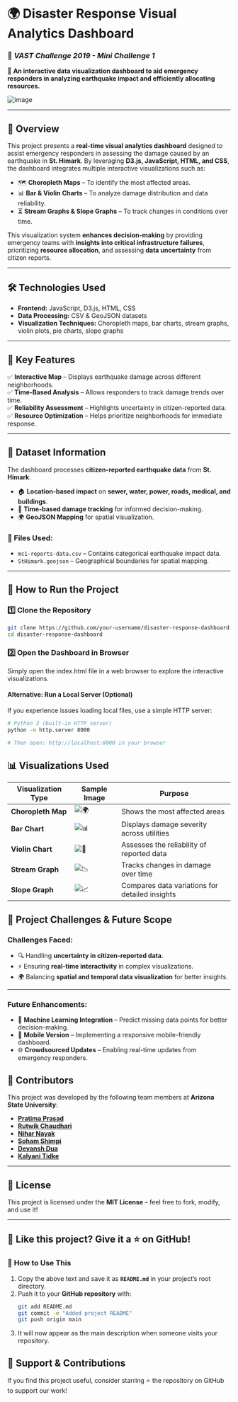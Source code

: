 # 🌍 Disaster Response Visual Analytics Dashboard
### 🚀 *VAST Challenge 2019 - Mini Challenge 1*

📌 **An interactive data visualization dashboard to aid emergency responders in analyzing earthquake impact and efficiently allocating resources.**  

![image](https://github.com/user-attachments/assets/2e1361ec-7eda-446e-81e9-9f4526680c59)
  

---

## 📖 Overview
This project presents a **real-time visual analytics dashboard** designed to assist emergency responders in assessing the damage caused by an earthquake in **St. Himark**. By leveraging **D3.js, JavaScript, HTML, and CSS**, the dashboard integrates multiple interactive visualizations such as:
- 🗺️ **Choropleth Maps** – To identify the most affected areas.  
- 📊 **Bar & Violin Charts** – To analyze damage distribution and data reliability.  
- ⏳ **Stream Graphs & Slope Graphs** – To track changes in conditions over time.

This visualization system **enhances decision-making** by providing emergency teams with **insights into critical infrastructure failures**, prioritizing **resource allocation**, and assessing **data uncertainty** from citizen reports.

---

## 🛠 Technologies Used
- **Frontend:** JavaScript, D3.js, HTML, CSS  
- **Data Processing:** CSV & GeoJSON datasets  
- **Visualization Techniques:** Choropleth maps, bar charts, stream graphs, violin plots, pie charts, slope graphs  

---

## 🎯 Key Features
✅ **Interactive Map** – Displays earthquake damage across different neighborhoods.  
✅ **Time-Based Analysis** – Allows responders to track damage trends over time.  
✅ **Reliability Assessment** – Highlights uncertainty in citizen-reported data.  
✅ **Resource Optimization** – Helps prioritize neighborhoods for immediate response.  

---

## 📂 Dataset Information
The dashboard processes **citizen-reported earthquake data** from **St. Himark**.  
- 🏠 **Location-based impact** on **sewer, water, power, roads, medical, and buildings**.  
- 📅 **Time-based damage tracking** for informed decision-making.  
- 🌍 **GeoJSON Mapping** for spatial visualization.  

### 📁 Files Used:
- `mc1-reports-data.csv` – Contains categorical earthquake impact data.  
- `StHimark.geojson` – Geographical boundaries for spatial mapping.  

---

## 🚀 How to Run the Project
### 1️⃣ Clone the Repository
```bash
git clone https://github.com/your-username/disaster-response-dashboard.git
cd disaster-response-dashboard
``` 
### 2️⃣ Open the Dashboard in Browser
Simply open the index.html file in a web browser to explore the interactive visualizations.

#### Alternative: Run a Local Server (Optional)
If you experience issues loading local files, use a simple HTTP server:
```bash
# Python 3 (built-in HTTP server)
python -m http.server 8000

# Then open: http://localhost:8000 in your browser
```

## 📊 Visualizations Used

| Visualization Type | Sample Image | Purpose |
|-------------------|---------|---------|
| **Choropleth Map** | ![🌍](https://cdn.jsdelivr.net/gh/twitter/twemoji@13.1.0/assets/svg/1f30d.svg) | Shows the most affected areas |
| **Bar Chart** | ![📊](https://cdn.jsdelivr.net/gh/twitter/twemoji@13.1.0/assets/svg/1f4ca.svg) | Displays damage severity across utilities |
| **Violin Chart** | ![🎻](https://cdn.jsdelivr.net/gh/twitter/twemoji@13.1.0/assets/svg/1f3bb.svg) | Assesses the reliability of reported data |
| **Stream Graph** | ![📉](https://cdn.jsdelivr.net/gh/twitter/twemoji@13.1.0/assets/svg/1f4c9.svg) | Tracks changes in damage over time |
| **Slope Graph** | ![📈](https://cdn.jsdelivr.net/gh/twitter/twemoji@13.1.0/assets/svg/1f4c8.svg) | Compares data variations for detailed insights |

## 📝 Project Challenges & Future Scope

### **Challenges Faced:**
- 🔍 Handling **uncertainty in citizen-reported data**.
- ⚡ Ensuring **real-time interactivity** in complex visualizations.
- 🌍 Balancing **spatial and temporal data visualization** for better insights.

---

### **Future Enhancements:**
- 🔹 **Machine Learning Integration** – Predict missing data points for better decision-making.
- 📱 **Mobile Version** – Implementing a responsive mobile-friendly dashboard.
- 🌐 **Crowdsourced Updates** – Enabling real-time updates from emergency responders.

## 👥 Contributors

This project was developed by the following team members at **Arizona State University**:

- **[Pratima Prasad](mailto:pprasa11@asu.edu)**
- **[Rutwik Chaudhari](mailto:rchaud32@asu.edu)**
- **[Nihar Nayak](mailto:nnayak8@asu.edu)**
- **[Soham Shimpi](mailto:sshimpi1@asu.edu)**
- **[Devansh Dua](mailto:ddua3@asu.edu)**
- **[Kalyani Tidke](mailto:ktidke@asu.edu)**

---

## 📜 License

This project is licensed under the **MIT License** – feel free to fork, modify, and use it!

---

## 🌟 Like this project? Give it a ⭐ on GitHub!

### 📌 **How to Use This**
1. Copy the above text and save it as **`README.md`** in your project’s root directory.
2. Push it to your **GitHub repository** with:
   ```bash
   git add README.md
   git commit -m "Added project README"
   git push origin main
3. It will now appear as the main description when someone visits your repository.

## 🚀 Support & Contributions
If you find this project useful, consider starring ⭐ the repository on GitHub to support our work!
